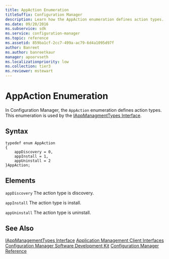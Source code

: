 ```yaml
---
title: AppAction Enumeration
titleSuffix: Configuration Manager
description: Learn how the AppAction enumeration defines action types.
ms.date: 09/20/2016
ms.subservice: sdk
ms.service: configuration-manager
ms.topic: reference
ms.assetid: 859ba1cf-2cc7-499a-ac79-6d4a1095d97f
author: Banreet
ms.author: banreetkaur
manager: apoorvseth
ms.localizationpriority: low
ms.collection: tier3
ms.reviewer: mstewart
---
```

# AppAction Enumeration
In Configuration Manager, the `AppAction` enumeration defines action types. This enumeration is used by the [IAppManagmentTypes Interface](../../../../../develop/reference/core/clients/client-classes/iappmanagementtypes-interface.md).

## Syntax

```
typedef enum AppAction
{
    appDiscovery = 0,
    appInstall = 1,
    appUninstall = 2
}AppAction;
```

## Elements
 `appDiscovery`
 The action type is discovery.

 `appInstall`
 The action type is install.

 `appUninstall`
 The action type is uninstall.

## See Also
 [IAppManagementTypes Interface](../../../../../develop/reference/core/clients/client-classes/iappmanagementtypes-interface.md)
 [Application Management Client Interfaces](../../../../../develop/reference/core/clients/client-classes/application-management-client-interfaces.md)
 [Configuration Manager Software Development Kit](../../../../../develop/core/misc/system-center-configuration-manager-sdk.md)
 [Configuration Manager Reference](../../../../../develop/reference/configuration-manager-reference.md)
